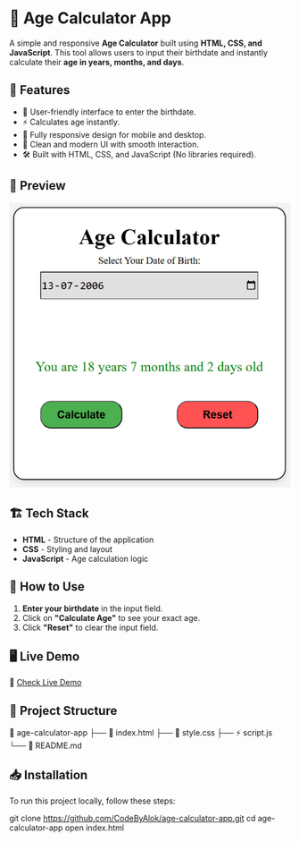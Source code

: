 # 🎂 Age Calculator App

A simple and responsive **Age Calculator** built using **HTML, CSS, and JavaScript**. This tool allows users to input their birthdate and instantly calculate their **age in years, months, and days**.

## 🚀 Features

- 📅 User-friendly interface to enter the birthdate.
- ⚡ Calculates age instantly.
- 📱 Fully responsive design for mobile and desktop.
- 🎨 Clean and modern UI with smooth interaction.
- 🛠 Built with HTML, CSS, and JavaScript (No libraries required).

## 📸 Preview

![Age Calculator Screenshot](https://github.com/CodeByAlok/age-calculator-app/blob/main/demo.png)  


## 🏗 Tech Stack

- **HTML** - Structure of the application  
- **CSS** - Styling and layout  
- **JavaScript** - Age calculation logic  

## 🔧 How to Use

1. **Enter your birthdate** in the input field.
2. Click on **"Calculate Age"** to see your exact age.
3. Click **"Reset"** to clear the input field.

## 🖥️ Live Demo  
🔗 [Check Live Demo](https://CodeByAlok.github.io/age-calculator-app/)  


## 📂 Project Structure
📂 age-calculator-app
├── 📄 index.html
├── 🎨 style.css
├── ⚡ script.js
└── 📜 README.md


## 📥 Installation

To run this project locally, follow these steps:

git clone https://github.com/CodeByAlok/age-calculator-app.git
cd age-calculator-app
open index.html

